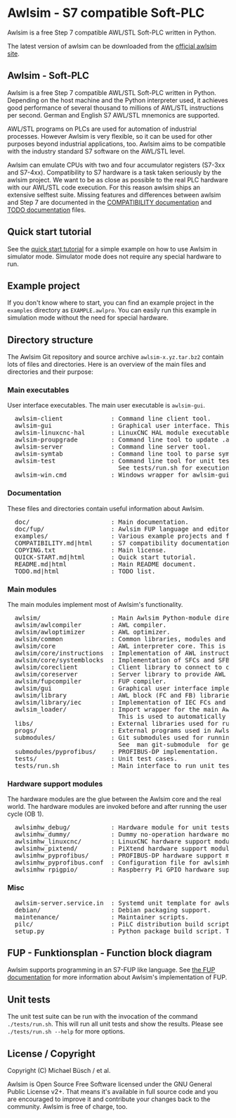 Awlsim - S7 compatible Soft-PLC
===============================

Awlsim is a free Step 7 compatible AWL/STL Soft-PLC written in Python.

The latest version of awlsim can be downloaded from the [official awlsim site](https://awlsim.de).


Awlsim - Soft-PLC
-----------------

Awlsim is a free Step 7 compatible AWL/STL Soft-PLC written in Python. Depending on the host machine and the Python interpreter used, it achieves good performance of several thousand to millions of AWL/STL instructions per second. German and English S7 AWL/STL mnemonics are supported.

AWL/STL programs on PLCs are used for automation of industrial processes. However Awlsim is very flexible, so it can be used for other purposes beyond industrial applications, too. Awlsim aims to be compatible with the industry standard S7 software on the AWL/STL level.

Awlsim can emulate CPUs with two and four accumulator registers (S7-3xx and S7-4xx). Compatibility to S7 hardware is a task taken seriously by the awlsim project. We want to be as close as possible to the real PLC hardware with our AWL/STL code execution. For this reason awlsim ships an extensive selftest suite. Missing features and differences between awlsim and Step 7 are documented in the [COMPATIBILITY documentation](COMPATIBILITY.html) and [TODO documentation](TODO.html) files.


Quick start tutorial
--------------------

See the [quick start tutorial](QUICK-START.html) for a simple example on how to use Awlsim in simulator mode. Simulator mode does not require any special hardware to run.


Example project
---------------

If you don't know where to start, you can find an example project in the `examples` directory as `EXAMPLE.awlpro`. You can easily run this example in simulation mode without the need for special hardware.


Directory structure
-------------------

The Awlsim Git repository and source archive `awlsim-x.yz.tar.bz2` contain lots of files and directories. Here is an overview of the main files and directories and their purpose:

### Main executables
User interface executables. The main user executable is `awlsim-gui`.
<pre>
  awlsim-client             : Command line client tool.
  awlsim-gui                : Graphical user interface. This is the main user frontend.
  awlsim-linuxcnc-hal       : LinuxCNC HAL module executable.
  awlsim-proupgrade         : Command line tool to update .awlpro file formats.
  awlsim-server             : Command line server tool.
  awlsim-symtab             : Command line tool to parse symbol tables (.ASC).
  awlsim-test               : Command line tool for unit testing.
                              See tests/run.sh for execution of unit tests.
  awlsim-win.cmd            : Windows wrapper for awlsim-gui.
</pre>

### Documentation
These files and directories contain useful information about Awlsim.
<pre>
  doc/                      : Main documentation.
  doc/fup/                  : Awlsim FUP language and editor documentation.
  examples/                 : Various example projects and feature demonstrations.
  COMPATIBILITY.md|html     : S7 compatibility documentation.
  COPYING.txt               : Main license.
  QUICK-START.md|html       : Quick start tutorial.
  README.md|html            : Main README document.
  TODO.md|html              : TODO list.
</pre>

### Main modules
The main modules implement most of Awlsim's functionality.
<pre>
  awlsim/                   : Main Awlsim Python-module directory. This is where the magic happens.
  awlsim/awlcompiler        : AWL compiler.
  awlsim/awloptimizer       : AWL optimizer.
  awlsim/common             : Common libraries, modules and helper functions.
  awlsim/core               : AWL interpreter core. This is where the AWL program is executed.
  awlsim/core/instructions  : Implementation of AWL instructions.
  awlsim/core/systemblocks  : Implementation of SFCs and SFBs.
  awlsim/coreclient         : Client library to connect to coreserver.
  awlsim/coreserver         : Server library to provide AWL interpreter core access via networking.
  awlsim/fupcompiler        : FUP compiler.
  awlsim/gui                : Graphical user interface implementation (Qt).
  awlsim/library            : AWL block (FC and FB) libraries.
  awlsim/library/iec        : Implementation of IEC FCs and FBs.
  awlsim_loader/            : Import wrapper for the main Awlsim Python-module.
                              This is used to automatically load Cython optimized modules.
  libs/                     : External libraries used for running or testing Awlsim.
  progs/                    : External programs used in Awlsim.
  submodules/               : Git submodules used for running Awlsim.
                              See  man git-submodule  for general help about Git submodules.
  submodules/pyprofibus/    : PROFIBUS-DP implementation.
  tests/                    : Unit test cases.
  tests/run.sh              : Main interface to run unit tests. Please see --help
</pre>

### Hardware support modules
The hardware modules are the glue between the Awlsim core and the real world. The hardware modules are invoked before and after running the user cycle (OB 1).
<pre>
  awlsimhw_debug/           : Hardware module for unit tests. Do not use in production.
  awlsimhw_dummy/           : Dummy no-operation hardware module for testing, debugging or simulation.
  awlsimhw_linuxcnc/        : LinuxCNC hardware support module.
  awlsimhw_pixtend/         : PiXtend hardware support module.
  awlsimhw_pyprofibus/      : PROFIBUS-DP hardware support module.
  awlsimhw_pyprofibus.conf  : Configuration file for awlsimhw_pyprofibus.
  awlsimhw_rpigpio/         : Raspberry Pi GPIO hardware support module.
</pre>

### Misc
<pre>
  awlsim-server.service.in  : Systemd unit template for awlsim-server.
  debian/                   : Debian packaging support.
  maintenance/              : Maintainer scripts.
  pilc/                     : PiLC distribution build scripts.
  setup.py                  : Python package build script. This also builds the Cython modules.
</pre>


FUP - Funktionsplan - Function block diagram
--------------------------------------------

Awlsim supports programming in an S7-FUP like language. See [the FUP documentation](doc/fup/FUP.html) for more information about Awlsim's implementation of FUP.


Unit tests
----------

The unit test suite can be run with the invocation of the command `./tests/run.sh`. This will run all unit tests and show the results.
Please see `./tests/run.sh --help` for more options.


License / Copyright
-------------------

Copyright (C) Michael Büsch / et al.

Awlsim is Open Source Free Software licensed under the GNU General Public License v2+. That means it's available in full source code and you are encouraged to improve it and contribute your changes back to the community. Awlsim is free of charge, too. 
